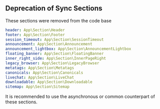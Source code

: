 ## Deprecation of Sync Sections

These sections were removed from the code base

```yaml
header: App\Section\Header
footer: App\Section\Footer
session_timeout: App\Section\SessionTimeout
announcement: App\Section\Announcement
announcement_lightbox: App\Section\AnnouncementLightbox
floating_banner: App\Section\FloatingBanner
inner_right_side: App\Section\InnerPageRight
legacy_browser: App\Section\LegacyBrowser
metatags: App\Section\Metatags
canonicals: App\Section\Canonicals
livechat: App\Section\LiveChat
downloadable: App\Section\Downloadable
sitemap: App\Section\Sitemap
```

It is recommended to use the asynchronous or common counterpart of these sections.
